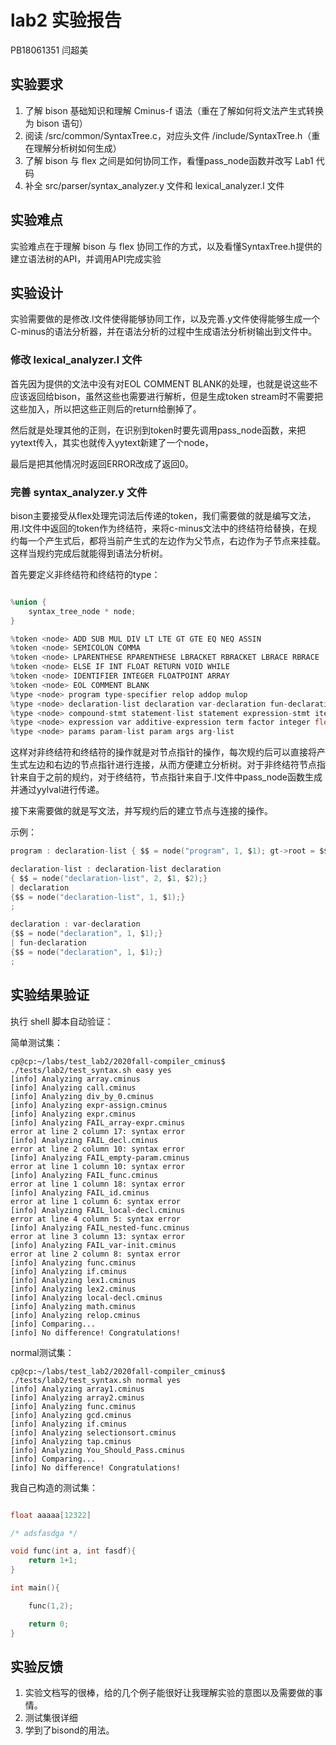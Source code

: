 # lab2 实验报告

PB18061351 闫超美

## 实验要求

1. 了解 bison 基础知识和理解 Cminus-f 语法（重在了解如何将文法产生式转换为 bison 语句）
2. 阅读 /src/common/SyntaxTree.c，对应头文件 /include/SyntaxTree.h（重在理解分析树如何生成）
3. 了解 bison 与 flex 之间是如何协同工作，看懂pass_node函数并改写 Lab1 代码
4. 补全 src/parser/syntax_analyzer.y 文件和 lexical_analyzer.l 文件

## 实验难点

实验难点在于理解 bison 与 flex 协同工作的方式，以及看懂SyntaxTree.h提供的建立语法树的API，并调用API完成实验

## 实验设计

实验需要做的是修改.l文件使得能够协同工作，以及完善.y文件使得能够生成一个C-minus的语法分析器，并在语法分析的过程中生成语法分析树输出到文件中。

### 修改 lexical_analyzer.l 文件

首先因为提供的文法中没有对EOL COMMENT BLANK的处理，也就是说这些不应该返回给bison，虽然这些也需要进行解析，但是生成token stream时不需要把这些加入，所以把这些正则后的return给删掉了。

然后就是处理其他的正则，在识别到token时要先调用pass_node函数，来把yytext传入，其实也就传入yytext新建了一个node，

最后是把其他情况时返回ERROR改成了返回0。

### 完善 syntax_analyzer.y 文件

bison主要接受从flex处理完词法后传递的token，我们需要做的就是编写文法，用.l文件中返回的token作为终结符，来将c-minus文法中的终结符给替换，在规约每一个产生式后，都将当前产生式的左边作为父节点，右边作为子节点来挂载。这样当规约完成后就能得到语法分析树。

首先要定义非终结符和终结符的type：

``` c

%union { 
    syntax_tree_node * node;
}

%token <node> ADD SUB MUL DIV LT LTE GT GTE EQ NEQ ASSIN
%token <node> SEMICOLON COMMA
%token <node> LPARENTHESE RPARENTHESE LBRACKET RBRACKET LBRACE RBRACE
%token <node> ELSE IF INT FLOAT RETURN VOID WHILE
%token <node> IDENTIFIER INTEGER FLOATPOINT ARRAY
%token <node> EOL COMMENT BLANK
%type <node> program type-specifier relop addop mulop
%type <node> declaration-list declaration var-declaration fun-declaration local-declarations
%type <node> compound-stmt statement-list statement expression-stmt iteration-stmt selection-stmt return-stmt
%type <node> expression var additive-expression term factor integer float call simple-expression
%type <node> params param-list param args arg-list
```

这样对非终结符和终结符的操作就是对节点指针的操作，每次规约后可以直接将产生式左边和右边的节点指针进行连接，从而方便建立分析树。对于非终结符节点指针来自于之前的规约，对于终结符，节点指针来自于.l文件中pass_node函数生成并通过yylval进行传递。

接下来需要做的就是写文法，并写规约后的建立节点与连接的操作。

示例：

```c
program : declaration-list { $$ = node("program", 1, $1); gt->root = $$; }

declaration-list : declaration-list declaration
{ $$ = node("declaration-list", 2, $1, $2);}
| declaration
{$$ = node("declaration-list", 1, $1);}
;

declaration : var-declaration
{$$ = node("declaration", 1, $1);}
| fun-declaration
{$$ = node("declaration", 1, $1);}
;
```

## 实验结果验证

执行 shell 脚本自动验证：

简单测试集：
``` shell
cp@cp:~/labs/test_lab2/2020fall-compiler_cminus$ ./tests/lab2/test_syntax.sh easy yes
[info] Analyzing array.cminus
[info] Analyzing call.cminus
[info] Analyzing div_by_0.cminus
[info] Analyzing expr-assign.cminus
[info] Analyzing expr.cminus
[info] Analyzing FAIL_array-expr.cminus
error at line 2 column 17: syntax error
[info] Analyzing FAIL_decl.cminus
error at line 2 column 10: syntax error
[info] Analyzing FAIL_empty-param.cminus
error at line 1 column 10: syntax error
[info] Analyzing FAIL_func.cminus
error at line 1 column 18: syntax error
[info] Analyzing FAIL_id.cminus
error at line 1 column 6: syntax error
[info] Analyzing FAIL_local-decl.cminus
error at line 4 column 5: syntax error
[info] Analyzing FAIL_nested-func.cminus
error at line 3 column 13: syntax error
[info] Analyzing FAIL_var-init.cminus
error at line 2 column 8: syntax error
[info] Analyzing func.cminus
[info] Analyzing if.cminus
[info] Analyzing lex1.cminus
[info] Analyzing lex2.cminus
[info] Analyzing local-decl.cminus
[info] Analyzing math.cminus
[info] Analyzing relop.cminus
[info] Comparing...
[info] No difference! Congratulations!
```

normal测试集：

```shell
cp@cp:~/labs/test_lab2/2020fall-compiler_cminus$ ./tests/lab2/test_syntax.sh normal yes
[info] Analyzing array1.cminus
[info] Analyzing array2.cminus
[info] Analyzing func.cminus
[info] Analyzing gcd.cminus
[info] Analyzing if.cminus
[info] Analyzing selectionsort.cminus
[info] Analyzing tap.cminus
[info] Analyzing You_Should_Pass.cminus
[info] Comparing...
[info] No difference! Congratulations!
```

我自己构造的测试集：

```c

float aaaaa[12322]

/* adsfasdga */

void func(int a, int fasdf){
    return 1+1;
}

int main(){

    func(1,2);

    return 0;
}
```

## 实验反馈

1. 实验文档写的很棒，给的几个例子能很好让我理解实验的意图以及需要做的事情。
2. 测试集很详细
3. 学到了bisond的用法。
